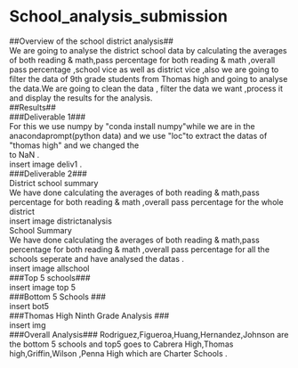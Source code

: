 # School_analysis_submission<br/>
##Overview of the school district analysis##<br/>
We are going to analyse the district school data by calculating the averages of both reading & math,pass percentage for both reading & math ,overall pass percentage ,school vice as well as district vice ,also we are going to filter the data of 9th grade students from Thomas high and going to analyse the data.We are going to clean the data , filter the data we want ,process it and display the results for the analysis.<br/>
##Results##<br/>
###Deliverable 1###<br/>
For this we use numpy by "conda install numpy"while we are in the anacondaprompt(python data) and we use "loc"to extract the datas of "thomas high" and we changed the <br/>
to NaN .<br/>
insert image deliv1 .<br/>
###Deliverable 2###<br/>
District school summary <br/>
We have done calculating the averages of both reading & math,pass percentage for both reading & math ,overall pass percentage for the whole district<br/>
insert image districtanalysis<br/>
School Summary <br/>
We have done calculating the averages of both reading & math,pass percentage for both reading & math ,overall pass percentage for all the schools seperate and have analysed the datas .<br/>
insert image allschool <br/>
###Top 5 schools###<br/>
insert image top 5 <br/>
###Bottom 5 Schools ###<br/>
insert bot5 <br/>
###Thomas High Ninth Grade Analysis ###<br/>
insert img <br/>
###Overall Analysis###
Rodriguez,Figueroa,Huang,Hernandez,Johnson are the bottom 5 schools and top5 goes to Cabrera High,Thomas high,Griffin,Wilson ,Penna High which are Charter Schools .
